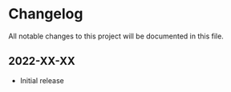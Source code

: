 # Changelog
All notable changes to this project will be documented in this file.

## 2022-XX-XX
- Initial release
